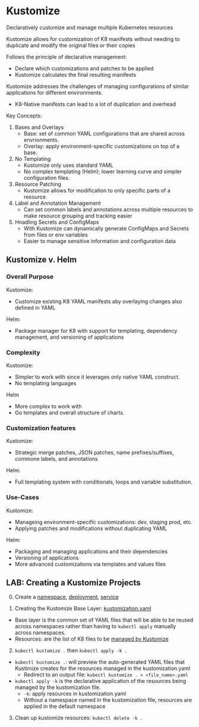 # Kustomize

Declaratively customize and manage multiple Kubernetes resources

Kustomize allows for customization of K8 manifests without needing to duplicate and modify the original files or their copies

Follows the principle of declarative management:
- Declare which customizations and patches to be applied
- Kustomize calculates the final resulting manifests

Kustomize addresses the challenges of managing configurations of similar applications for different environments.
- K8-Native manifests can lead to  a lot of duplication and overhead

Key Concepts:
1. Bases and Overlays
    - Base: set of common YAML configurations that are shared across envrionments.
    - Overlay: apply environment-specific customizations on top of a base.
2. No Templating
    - Kustomize only uses standard YAML
    - No complex templating (Helm); lower learning curve and simpler configuration files.
3. Resource Patching
    - Kustomize allows for modification to only specific parts of a resource.
4. Label and Annotation Management
    - Can set common labels and annotations across multiple resources to make resource grouping and tracking easier
5. Hnadling Secrets and ConfigMaps
    - With Kustomize can dynamically generate ConfigMaps and Secrets from files or env variables
    - Easier to manage sensitive information and configuration data

## Kustomize v. Helm

### Overall Purpose
Kustomize:
- Customize existing K8 YAML manifests aby overlaying changes also defined in YAML

Helm:
- Package manager for K8 with support for templating, dependency management, and versioning of applications

### Complexity
Kustomize:
- Simpler to work with since it leverages only native YAML construct.
- No templating languages

Helm
- More complex to work with 
- Go templates and overall structure of charts.

### Customization features
Kustomize:
- Strategic merge patches, JSON patches, name prefixes/suffixes, commone labels, and annotations

Helm:
- Full templating system with conditionals, loops and variable substitution.

### Use-Cases
Kustomize:
- Manageing environment-specific customizations: dev, staging prod, etc.
- Applying patches and modifications without duplicating YAML 

Helm:
- Packaging and managing applications and their dependencies
- Versioning of applications
- More advanced customizations via templates and values files

## LAB: Creating a Kustomize Projects
0. Create a [namespace](./first_kustomize/dev-ns.yaml), [deployment](./first_kustomize/nginx-deploy.yaml), [service](./first_kustomize/nginx-svc.yaml)

1. Creating the Kustomize Base Layer: [kustomization.yaml](./first_kustomize/kustomization.yaml)
- Base layer is the common set of YAML files that will be able to be reused across namespaces rather than having to `kubectl apply` manually across namespaces.
- Resources: are the list of K8 files to be [managed by Kustomize](https://notes.kodekloud.com/docs/Certified-Kubernetes-Application-Developer-CKAD/2025-Updates-Kustomize-Basics/Kustomize-ApiVersion-Kind)

2. `kubectl kustomize .` then `kubectl apply -k .`
- `kubectl kustomize .`: will preview the auto-generated YAML files that Kustimize creates for the resources managed in the kustomization.yaml
    - Redirect to an output file: `kubectl kustomize . > <file_name>.yaml`
- `kubectl apply -k` is the declarative application of the resources being managed by the kustomization file.
    - `-k`: apply resources in kustomization.yaml
    - Without a namespace named in the kustomization file, resources are applied in the default namespace

3. Clean up kustomize resources: `kubectl delete -k .`
